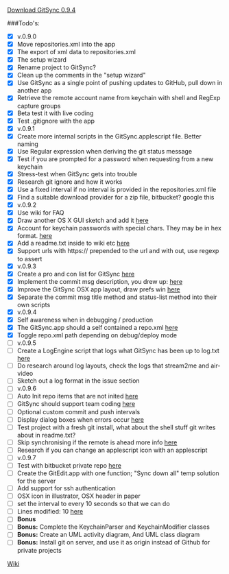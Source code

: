 [Download GitSync 0.9.4](https://github.com/eonist/GitSync/releases/download/0.9.4/GitSync.app.zip)

###Todo's:
- [x] v.0.9.0
 - [x] Move repositories.xml into the app
 - [x] The export of xml data to repositories.xml
 - [x] The setup wizard
 - [x] Rename project to GitSync?
 - [x] Clean up the comments in the "setup wizard"
 - [x] Use GitSync as a single point of pushing updates to GitHub, pull down in another app
 - [x] Retrieve the remote account name from keychain with shell and RegExp capture groups
 - [x] Beta test it with live coding
 - [x] Test .gitignore with the app
- [x] v.0.9.1
 - [x] Create more internal scripts in the GitSync.applescript file. Better naming
 - [x] Use Regular expression when deriving the git status message
 - [x] Test if you are prompted for a password when requesting from a new keychain
 - [x] Stress-test when GitSync gets into trouble
 - [x] Research git ignore and how it works
 - [x] Use a fixed interval if no interval is provided in the repositories.xml file
 - [x] Find a suitable download provider for a zip file, bitbucket? google this
- [x] v.0.9.2
 - [x] Use wiki for FAQ
 - [x] Draw another OS X GUI sketch and add it [here](https://github.com/eonist/GitSync/issues/16)
 - [x] Account for keychain passwords with special chars. They may be in hex format. [here](https://github.com/eonist/GitSync/issues/18)
 - [x] Add a readme.txt inside to wiki etc [here](https://github.com/eonist/GitSync/issues/21)
 - [x] Support urls with https:// prepended to the url and with out, use regexp to assert
- [x] v.0.9.3
 - [x] Create a pro and con list for GitSync [here](https://github.com/eonist/GitSync/issues/19)
 - [x] Implement the commit msg description, you drew up: [here](https://github.com/eonist/GitSync/issues/10)
 - [x] Improve the GitSync OSX app layout, draw prefs win [here](https://github.com/eonist/GitSync/issues/16)
 - [x] Separate the commit msg title method and status-list method into their own scripts
- [x] v.0.9.4
 - [x] Self awareness when in debugging / production
 - [x] The GitSync.app should a self contained a repo.xml [here](https://github.com/eonist/GitSync/issues/31)
 - [x] Toggle repo.xml path depending on debug/deploy mode
- [ ] v.0.9.5
 - [ ] Create a LogEngine script that logs what GitSync has been up to log.txt [here](https://github.com/eonist/GitSync/issues/33)  
 - [ ] Do research around log layouts, check the logs that stream2me and air-video
 - [ ] Sketch out a log format in the issue section
- [ ] v.0.9.6
 - [ ] Auto Init repo items that are not inited [here](https://github.com/eonist/GitSync/issues/30)  
 - [ ] GitSync should support team coding [here](https://github.com/eonist/GitSync/issues/23)
 - [ ] Optional custom commit and push intervals
 - [ ] Display dialog boxes when errors occur [here](https://github.com/eonist/GitSync/issues/24)  
 - [ ] Test project with a fresh git install, what about the shell stuff git writes about in readme.txt?
 - [ ] Skip synchronising if the remote is ahead more info [here](https://github.com/eonist/GitSync/issues/17)
 - [ ] Research if you can change an applescript icon with an applescript
- [ ] v.0.9.7
 - [ ] Test with bitbucket private repo [here](https://github.com/eonist/GitSync/issues/20)
 - [ ] Create the GitEdit.app with one function; "Sync down all" temp solution for the server
 - [ ] Add support for ssh authentication
 - [ ] OSX icon in illustrator, OSX header in paper
 - [ ] set the interval to every 10 seconds so that we can do
 - [ ] Lines modified: 10 [here](https://github.com/eonist/GitSync/issues/32) 
- [ ] **Bonus**
 - [ ] **Bonus:** Complete the KeychainParser and KeychainModifier classes
 - [ ] **Bonus:** Create an UML activity diagram, And UML class diagram
 - [ ] **Bonus:** Install git on server, and use it as origin instead of Github for private projects

[Wiki](https://github.com/eonist/GitSync/wiki/)  
